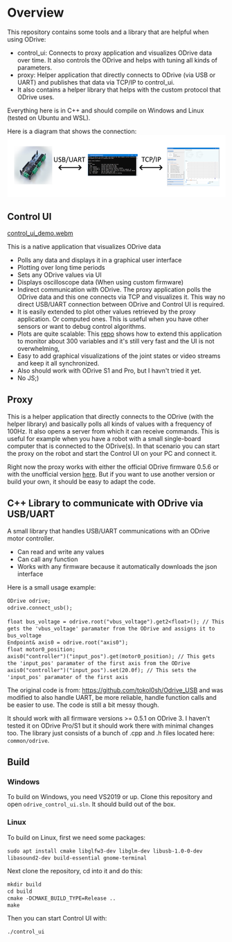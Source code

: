 # Overview
This repository contains some tools and a library that are helpful when using ODrive:
 - control_ui: Connects to proxy application and visualizes ODrive data over time. It also controls the ODrive and helps with tuning all kinds of parameters.
 - proxy: Helper application that directly connects to ODrive (via USB or UART) and publishes that data via TCP/IP to control_ui.
 - It also contains a helper library that helps with the custom protocol that ODrive uses.

 Everything here is in C++ and should compile on Windows and Linux (tested on Ubuntu and WSL).

Here is a diagram that shows the connection:
 ![](images/control_ui_diag.png)

## Control UI

[control_ui_demo.webm](https://github.com/user-attachments/assets/9f039f27-3750-4fe6-92ef-1f7bcb6055b7)

This is a native application that visualizes ODrive data
 - Polls any data and displays it in a graphical user interface
 - Plotting over long time periods
 - Sets any ODrive values via UI
 - Displays oscilloscope data (When using custom firmware)
 - Indirect communication with ODrive. The proxy application polls the ODrive data and this one connects via TCP and visualizes it. This way no direct USB/UART connection between ODrive and Control UI is required.
 - It is easily extended to plot other values retrieved by the proxy application. Or computed ones. This is useful when you have other sensors or want to debug control algorithms.
 - Plots are quite scalable: This [repo](https://github.com/helmutbuhler/milana_robot) shows how to extend this application to monitor about 300 variables and it's still very fast and the UI is not overwhelming,
 - Easy to add graphical visualizations of the joint states or video streams and keep it all synchronized.
 - Also should work with ODrive S1 and Pro, but I havn't tried it yet.
 - No JS;)


## Proxy
This is a helper application that directly connects to the ODrive (with the helper library) and basically polls all kinds of values with a frequency of 100Hz. It also opens a server from which it can receive commands.
This is useful for example when you have a robot with a small single-board computer that is connected to the ODrive(s). In that scenario you can start the proxy on the robot and start the Control UI on your PC and connect it.

Right now the proxy works with either the official ODrive firmware 0.5.6 or with the unofficial version [here](https://github.com/helmutbuhler/odrive_milana). But if you want to use another version or build your own, it should be easy to adapt the code.

## C++ Library to communicate with ODrive via USB/UART
A small library that handles USB/UART communications with an ODrive motor controller.
 - Can read and write any values
 - Can call any function
 - Works with any firmware because it automatically downloads the json interface

Here is a small usage example:

```
ODrive odrive;
odrive.connect_usb();

float bus_voltage = odrive.root("vbus_voltage").get2<float>(); // This gets the 'vbus_voltage' paramater from the ODrive and assigns it to bus_voltage
Endpoint& axis0 = odrive.root("axis0");  
float motor0_position;
axis0("controller")("input_pos").get(motor0_position); // This gets the 'input_pos' paramater of the first axis from the ODrive
axis0("controller")("input_pos").set(20.0f); // This sets the 'input_pos' paramater of the first axis
```
The original code is from: https://github.com/tokol0sh/Odrive_USB and was modified to also handle UART, be more reliable, handle function calls and be easier to use. The code is still a bit messy though.

It should work with all firmware versions >= 0.5.1 on ODrive 3. I haven't tested it on ODrive Pro/S1 but it should work there with minimal changes too. The library just consists of a bunch of .cpp and .h files located here: `common/odrive`.


## Build
### Windows
To build on Windows, you need VS2019 or up. Clone this repository and open `odrive_control_ui.sln`. It should build out of the box.

### Linux
To build on Linux, first we need some packages:
```
sudo apt install cmake libglfw3-dev libglm-dev libusb-1.0-0-dev libasound2-dev build-essential gnome-terminal
```

Next clone the repository, cd into it and do this:
```
mkdir build
cd build
cmake -DCMAKE_BUILD_TYPE=Release ..
make
```

Then you can start Control UI with:
```
./control_ui
```
